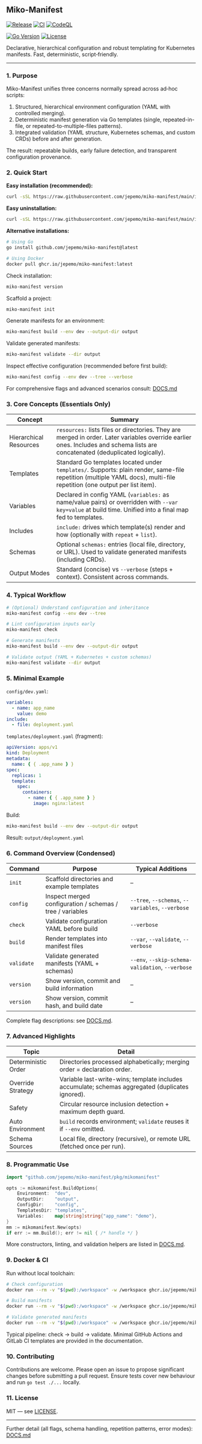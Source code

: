 ## Miko-Manifest

[![Release](https://img.shields.io/github/v/release/jepemo/miko-manifest)](https://github.com/jepemo/miko-manifest/releases)
[![CI](https://img.shields.io/github/actions/workflow/status/jepemo/miko-manifest/ci-cd.yml)](https://github.com/jepemo/miko-manifest/actions)
[![CodeQL](https://github.com/jepemo/miko-manifest/actions/workflows/codeql.yml/badge.svg)](https://github.com/jepemo/miko-manifest/actions/workflows/codeql.yml)

<!-- [![Go Report](https://goreportcard.com/badge/github.com/jepemo/miko-manifest)](https://goreportcard.com/report/github.com/jepemo/miko-manifest) -->

[![Go Version](https://img.shields.io/github/go-mod/go-version/jepemo/miko-manifest)](https://github.com/jepemo/miko-manifest/blob/main/go.mod)
[![License](https://img.shields.io/github/license/jepemo/miko-manifest)](LICENSE)

Declarative, hierarchical configuration and robust templating for Kubernetes manifests. Fast, deterministic, script‑friendly.

---

### 1. Purpose

Miko-Manifest unifies three concerns normally spread across ad‑hoc scripts:

1. Structured, hierarchical environment configuration (YAML with controlled merging).
2. Deterministic manifest generation via Go templates (single, repeated-in-file, or repeated-to-multiple-files patterns).
3. Integrated validation (YAML structure, Kubernetes schemas, and custom CRDs) before and after generation.

The result: repeatable builds, early failure detection, and transparent configuration provenance.

### 2. Quick Start

**Easy installation (recommended):**

```bash
curl -sSL https://raw.githubusercontent.com/jepemo/miko-manifest/main/install.sh | bash
```

**Easy uninstallation:**

```bash
curl -sSL https://raw.githubusercontent.com/jepemo/miko-manifest/main/install.sh | bash -s -- --uninstall
```

**Alternative installations:**

```bash
# Using Go
go install github.com/jepemo/miko-manifest@latest

# Using Docker
docker pull ghcr.io/jepemo/miko-manifest:latest
```

Check installation:

```bash
miko-manifest version
```

Scaffold a project:

```bash
miko-manifest init
```

Generate manifests for an environment:

```bash
miko-manifest build --env dev --output-dir output
```

Validate generated manifests:

```bash
miko-manifest validate --dir output
```

Inspect effective configuration (recommended before first build):

```bash
miko-manifest config --env dev --tree --verbose
```

For comprehensive flags and advanced scenarios consult: [DOCS.md](DOCS.md)

### 3. Core Concepts (Essentials Only)

| Concept                | Summary                                                                                                                                                                        |
| ---------------------- | ------------------------------------------------------------------------------------------------------------------------------------------------------------------------------ |
| Hierarchical Resources | `resources:` lists files or directories. They are merged in order. Later variables override earlier ones. Includes and schema lists are concatenated (deduplicated logically). |
| Templates              | Standard Go templates located under `templates/`. Supports: plain render, same-file repetition (multiple YAML docs), multi-file repetition (one output per list item).         |
| Variables              | Declared in config YAML (`variables:` as name/value pairs) or overridden with `--var key=value` at build time. Unified into a final map fed to templates.                      |
| Includes               | `include:` drives which template(s) render and how (optionally with `repeat` + `list`).                                                                                        |
| Schemas                | Optional `schemas:` entries (local file, directory, or URL). Used to validate generated manifests (including CRDs).                                                            |
| Output Modes           | Standard (concise) vs `--verbose` (steps + context). Consistent across commands.                                                                                               |

### 4. Typical Workflow

```bash
# (Optional) Understand configuration and inheritance
miko-manifest config --env dev --tree

# Lint configuration inputs early
miko-manifest check

# Generate manifests
miko-manifest build --env dev --output-dir output

# Validate output (YAML + Kubernetes + custom schemas)
miko-manifest validate --dir output
```

### 5. Minimal Example

`config/dev.yaml`:

```yaml
variables:
  - name: app_name
    value: demo
include:
  - file: deployment.yaml
```

`templates/deployment.yaml` (fragment):

```yaml
apiVersion: apps/v1
kind: Deployment
metadata:
  name: { { .app_name } }
spec:
  replicas: 1
  template:
    spec:
      containers:
        - name: { { .app_name } }
          image: nginx:latest
```

Build:

```bash
miko-manifest build --env dev --output-dir output
```

Result: `output/deployment.yaml`

### 6. Command Overview (Condensed)

| Command    | Purpose                                                   | Typical Additions                                 |
| ---------- | --------------------------------------------------------- | ------------------------------------------------- |
| `init`     | Scaffold directories and example templates                | –                                                 |
| `config`   | Inspect merged configuration / schemas / tree / variables | `--tree`, `--schemas`, `--variables`, `--verbose` |
| `check`    | Validate configuration YAML before build                  | `--verbose`                                       |
| `build`    | Render templates into manifest files                      | `--var`, `--validate`, `--verbose`                |
| `validate` | Validate generated manifests (YAML + schemas)             | `--env`, `--skip-schema-validation`, `--verbose`  |
| `version`  | Show version, commit and build information                | –                                                 |
| `version`  | Show version, commit hash, and build date                 | –                                                 |

Complete flag descriptions: see [DOCS.md](DOCS.md).

### 7. Advanced Highlights

| Topic               | Detail                                                                                           |
| ------------------- | ------------------------------------------------------------------------------------------------ |
| Deterministic Order | Directories processed alphabetically; merging order = declaration order.                         |
| Override Strategy   | Variable last-write-wins; template includes accumulate; schemas aggregated (duplicates ignored). |
| Safety              | Circular resource inclusion detection + maximum depth guard.                                     |
| Auto Environment    | `build` records environment; `validate` reuses it if `--env` omitted.                            |
| Schema Sources      | Local file, directory (recursive), or remote URL (fetched once per run).                         |

### 8. Programmatic Use

```go
import "github.com/jepemo/miko-manifest/pkg/mikomanifest"

opts := mikomanifest.BuildOptions{
    Environment:  "dev",
    OutputDir:    "output",
    ConfigDir:    "config",
    TemplatesDir: "templates",
    Variables:    map[string]string{"app_name": "demo"},
}
mm := mikomanifest.New(opts)
if err := mm.Build(); err != nil { /* handle */ }
```

More constructors, linting, and validation helpers are listed in [DOCS.md](DOCS.md).

### 9. Docker & CI

Run without local toolchain:

```bash
# Check configuration
docker run --rm -v "$(pwd):/workspace" -w /workspace ghcr.io/jepemo/miko-manifest:latest check

# Build manifests
docker run --rm -v "$(pwd):/workspace" -w /workspace ghcr.io/jepemo/miko-manifest:latest build --env dev --output-dir output

# Validate generated manifests
docker run --rm -v "$(pwd):/workspace" -w /workspace ghcr.io/jepemo/miko-manifest:latest validate --dir output
```

Typical pipeline: check -> build -> validate. Minimal GitHub Actions and GitLab CI templates are provided in the documentation.

### 10. Contributing

Contributions are welcome. Please open an issue to propose significant changes before submitting a pull request. Ensure tests cover new behaviour and run `go test ./...` locally.

### 11. License

MIT — see [LICENSE](LICENSE).

---

Further detail (all flags, schema handling, repetition patterns, error modes): [DOCS.md](DOCS.md)
